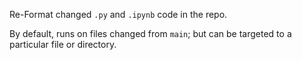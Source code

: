 Re-Format changed `.py` and `.ipynb` code in the repo.

By default, runs on files changed from `main`;
but can be targeted to a particular file or directory.
